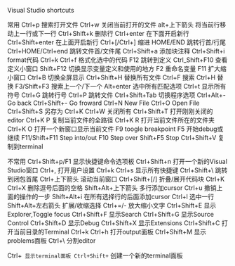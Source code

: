 Visual Studio shortcuts

常用
Ctrl+p 搜索打开文件
Ctrl+w 关闭当前打开的文件
alt+上下箭头 将当前行移动上一行或下一行
Ctrl+Shift+k 删除行
Ctrl+enter 在下面开启新行
Ctrl+Shift+enter 在上面开启新行
Ctrl+[/Ctrl+] 缩进
HOME/END 跳转行首/行尾
Ctrl+HOME/Ctrl+end 跳转文件首/文件尾
Ctrl+Shift+a 添加块注释
Ctrl+Shift+i format代码
Ctrl+k Ctrl+f 格式化选中的代码
F12 跳转到定义
Ctrl_Shift+F10 查看定义小窗口
Shift+F12 切换显示变量定义和使用的地方
F2 重命名变量
F11 扩大缩小窗口
Ctrl+B 切换全屏显示
Ctrl+Shift+H 替换所有文件
Ctrl+F 搜索
Ctrl+H 替换
F3/Shift+F3 搜索上一个/下一个
Alt+enter 选中所有匹配选项
Ctrl+t 显示所有符号
Ctrl+G 跳转行号
Ctrl+P 跳转文件
Ctrl+Shift+Tab 切换程序选项
Ctrl+Alt+- Go back
Ctrl+Shift+- Go froward
Ctrl+N New File
Ctrl+O Open File
Ctrl+Shift+S 另存为
Ctrl+K Ctrl+W 关闭所有
Ctrl+Shift+T 打开刚刚关闭的editor
Ctrl+K P 复制当前文件的全路径
Ctrl+K R 打开当前文件所在的文件夹
Ctrl+K O 打开一个新窗口显示当前文件
F9 toogle breakpoint
F5 开始debug或继续
F11/Shift+F11 Step into/out
F10 Step over
Shift+F5 Stop
Ctrl+Shift+V 复制到terminal


不常用
Ctrl+Shift+p/F1 显示快捷键命令选项板
Ctrl+Shift+n 打开一个新的Visual Studio窗口
Ctrl+, 打开用户设置
Ctrl+k Ctrl+s 显示所有快捷键
Ctrl+Shift+\ 跳转到闭包首尾
Ctrl+上下箭头 滚动当前窗口
Ctrl+Shift+[/] 折叠/展开代码块
Ctrl+K Ctrl+X 删除逗号后面的空格
Shift+Alt+上下箭头 多行添加cursor
Ctrl+u 撤销上面的操作的一步
Shift+Alt+i 在所有选择行的后面添加cursor
Ctrl+l 选中一行
Shift+Alt+左右箭头 扩展/收缩选择
Ctrl+=/- 放大缩小文字
Ctrl+Shift+E 显示Explorer,Toggle focus
Ctrl+Shift+F 显示Search
Ctrl+Shift+G 显示Source Control
Ctrl+Shift+D 显示Debug
Ctrl+Shift+X 显示Extensions
Ctrl+Shift+C 打开当前目录的Terminal
Ctrl+k Ctrl+h 打开output面板
Ctrl+Shift+M 显示problems面板
Ctrl+\ 分割editor

Ctrl+` 显示terminal面板
Ctrl+Shift+` 创建一个新的terminal面板